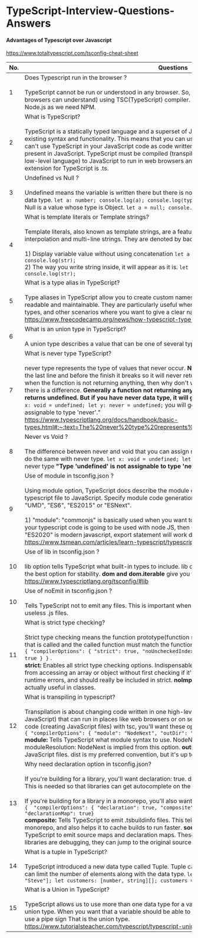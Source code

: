 # TypeScript-Interview-Questions-Answers

#### Advantages of Typescript over Javascript
https://www.totaltypescript.com/tsconfig-cheat-sheet



| No. | Questions                                                                                                                                                         |
| --- | ----------------------------------------------------------------------------------------------------------------------------------------------------------------- |
| 1   |  Does Typescript run in the browser ? <br><br> TypeScript cannot be run or understood in any browser. So, TypeScript is compiled to JavaScript (which browsers can understand) using TSC(TypeScript) compiler. To install TSC compoiler, we have to install Node.js as we need NPM.
| 2   |  What is TypeScript? <br><br> TypeScript is a statically typed language and a superset of JavaScript that builds on top of JavaScript’s existing syntax and functionality. This means that you can use JavaScript in your TypeScript code, but you can't use TypeScript in your JavaScript code as code written in TypeScript uses features and syntax not present in JavaScript. TypeScript must be compiled (transpiled is another term as it isn’t converting to a low-level language) to JavaScript to run in web browsers and in environments like Node.js. The file extension for TypeScript is .ts. 
| 3   |  Undefined vs Null ? <br><br> Undefined means the variable is written there but there is no existence of it in the memory. Undefined is a data type. `let a: number; console.log(a); console.log(typeof a);` <br> Null is a value whose type is Object. `let a = null; console.log(a); console.log(typeof a);` 
| 4   |  What is template literals or Template strings? <br><br> Template literals, also known as template strings, are a feature in JavaScript that allow for easier string interpolation and multi-line strings. They are denoted by backticks instead of single or double quotes. <br/><br/> 1) Display variable value without using concatenation `let a = 90; let str = 'value of a is ${a}'; console.log(str);` <br/> 2) The way you write string inside, it will appear as it is. `let str = 'one          two         three'; console.log(str);`
| 5   |  What is a type alias in TypeScript? <br><br> Type aliases in TypeScript allow you to create custom names for complex types, making your code more readable and maintainable. They are particularly useful when dealing with complex data structures, union types, and other scenarios where you want to give a clear name to a specific type. https://www.freecodecamp.org/news/how-typescript-type-aliases-work/
| 6   |  What is an union type in TypeScript? <br><br> A union type describes a value that can be one of several types. We use the vertical bar ( | ) to separate each type, so number | string | boolean is the type of a value that can be a number , a string , or a boolean . `type pincode = number | string; function printStatusCode(code: string | number) {};`
| 7   |  What is never type TypeScript? <br><br> never type represents the type of values that never occur. <strong>Never</strong> means This function will not complete till the last line and before the finish it breaks so it will never return a value. Here you may have a question that when the function is not returning anything, then why don't we use Void as a return type? Well, because there is a difference. <strong>Generally a function not returning anything can be defined as void, but still returns undefined. But if you have never data type, it will give a compile time error. </strong> let see the code `let x: void = undefined; let y: never = undefined;` you will get error on never type "Type 'undefined' is not assignable to type 'never'." <br/> https://www.typescriptlang.org/docs/handbook/basic-types.html#:~:text=The%20never%20type%20represents%20the,that%20can%20never%20be%20true.
| 8   |  Never vs Void ? <br><br> The difference between never and void that you can assign null or undefined to void type, but you cannot do the same with never type. `let x: void = undefined; let y: never = undefined;` you will get error on never type <strong>"Type 'undefined' is not assignable to type 'never'."</strong>
| 9   |  Use of module in tsconfig.json ? <br><br> Using module option, TypeScript docs describe the module compiler option by which TSC compile typescript file to JavaScript. Specify module code generation: "None", "CommonJS", "AMD", "System", "UMD", "ES6", "ES2015" or "ESNext". <br/><br/>  1) "module": "commonjs" is basically used when you want to generate the nodejs related coding. When your typescript code is going to be used with node JS, then Commonjs is the module loader. 2) "module": "ES2020" is modern javascript, export statement will work directly. <br/> https://www.tsmean.com/articles/learn-typescript/typescript-module-compiler-option/
| 10   |  Use of lib in tsconfig.json ? <br><br> lib option tells TypeScript what built-in types to include. lib option is being included in an array. <strong>es2022</strong> is the best option for stability. <strong>dom and dom.iterable</strong> give you types for window, document etc. <br/> https://www.typescriptlang.org/tsconfig/#lib
| 10   |  Use of noEmit in tsconfig.json ? <br><br> Tells TypeScript not to emit any files. This is important when you're using a bundler so you don't emit useless .js files.
| 11   |  What is strict type checking? <br><br> Strict type checking means the function prototype(function signature) must be known for each function that is called and the called function must match the function prototype. It is done at compile time. <br/> `{ "compilerOptions": { "strict": true, "noUncheckedIndexedAccess": true, "noImplicitOverride": true } }` . <br/> <strong>strict:</strong> Enables all strict type checking options. Indispensable. <strong>noUncheckedIndexedAccess:</strong> Prevents you from accessing an array or object without first checking if it's defined. This is a great way to prevent runtime errors, and should really be included in strict. <strong>noImplicitOverride:</strong> Makes the override keyword actually useful in classes.
| 12   |  What is transpiling in typescript? <br><br> Transpilation is about changing code written in one high-level language (like Typescript) into another (like JavaScript) that can run in places like web browsers or on servers using Nodejs. If you're transpiling your code (creating JavaScript files) with tsc, you'll want these options. <br/> `{ "compilerOptions": { "module": "NodeNext", "outDir": "dist" }}` <br/> <strong>module:</strong> Tells TypeScript what module syntax to use. NodeNext is the best option for Node. moduleResolution: NodeNext is implied from this option. <strong>outDir:</strong> Tells TypeScript where to put the compiled JavaScript files. dist is my preferred convention, but it's up to you.
| 13   |  Why need declaration option in tsconfig.json? <br><br> If you're building for a library, you'll want declaration: true. declaration: Tells TypeScript to emit .d.ts files. This is needed so that libraries can get autocomplete on the .js files you're creating. <br/><br/> If you're building for a library in a monorepo, you'll also want these options. <br/> `{  "compilerOptions": { "declaration": true, "composite": true, "sourceMap": true, "declarationMap": true}` <br/> <strong>composite:</strong> Tells TypeScript to emit .tsbuildinfo files. This tells TypeScript that your project is part of a monorepo, and also helps it to cache builds to run faster. <strong>sourceMap and declarationMap:</strong> Tells TypeScript to emit source maps and declaration maps. These are needed so that when consumers of your libraries are debugging, they can jump to the original source code using go-to-definition.
| 14   |  What is a tuple in TypeScript? <br><br> TypeScript introduced a new data type called Tuple. Tuple can contain two values of different data types. It can limit the number of elements along with the data type. `let employee: [number, string] = [1, "Steve"]; let customers: [number, string][]; customers = [[1, "Steve"], [2, "Bill"], [3, "Jeff"]];`
| 15   |  What is a Union in TypeScript? <br><br> TypeScript allows us to use more than one data type for a variable or a function parameter. This is called union type. When you want that a variable should be able to handle two or more data types. Then you can use a pipe sign That is the union type. <br/> https://www.tutorialsteacher.com/typescript/typescript-union


